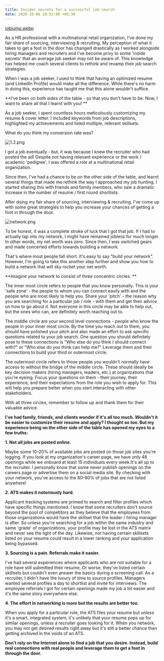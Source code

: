 ```yaml
---
title: Insider secrets for a successful job search
date: 2020-10-06 18:53:00 +05:30
---
```



[jobjump.webp](/uploads/jobjump.webp)

As a HR professional with a multinational retail organization, I've done my fair share of sourcing, interviewing & recruiting. My perception of what it takes to get a foot in the door has changed drastically as I worked alongside hiring managers and recruiters and I've become privy to some 'inside secrets' that an average job seeker may not be aware of. This knowledge has helped me coach several clients to rethink and revamp their job search strategies. 

When I was a job seeker, I used to think that having an optimized resume (and LinkedIn Profile) would make all the difference. While there's no harm in doing this, experience has taught me that this alone wouldn't suffice. 

**I've been on both sides of the table - so that you don't have to be. Now, I want to share all that I learnt with you! **

As a job seeker, I spent countless hours meticulously customizing my resume & cover letter. I included keywords from job descriptions, highlighted my achievements and listed multiple, relevant skillsets. 

What do you think my conversion rate was?

![1.2.png](/uploads/1.2.png)

I got a job eventually - but, it was because I knew the recruiter who had posted the ad! Despite not having relevant experience or the work / academic 'pedigree', I was offered a role at a multinational retail organization. 

Since then, I've had a chance to be on the other side of the table, and learnt several things that made me rethink the way I approached my job hunting. I started sharing this with friends and family members, who saw a dramatic increase in the number of resume / first round shortlists. 

After doing my fair share of sourcing, interviewing & recruiting, I've come up with some great strategies to help you increase your chances of getting a foot in through the door. 

![network.png](/uploads/network.png)

To be honest, it was a complete stroke of luck that I got that job. If I had to actually tap into my network, I might have remained jobless for much longer. In other words, my net worth was zero. Since then, I was switched gears and made concerted efforts towards building a network. 

That's where most people fall short. It's easy to say "build your network". However, I'm going to take this another step further and show you how to build a network that will sky rocket your net worth. 

**Imagine your network to consist of three concentric circles. **

The inner most circle refers to people that you know personally. This is your 'safe zone' - the people to whom you can connect easily with and the people who are most likely to help you. Share your 'pitch' - the reason why you are searching for a particular job / role - with them and get their advice on how to go about it. Not everyone in this circle may be able to help out, but the ones who can, are definitely worth reaching out to. 

The middle circle are your second level connections - people who know the people in your inner most circle. By the time you reach out to them, you should have polished your pitch and also made an effort to ask specific questions related to your job search. One question you should definitely pose to these connections is "Who else do you think I should connect with?" or "Who else do you think can help me?" Leverage them and their connections to build your third or outermost circle. 

The outermost circle refers to those people you wouldn't normally have access to without the bridge of the middle circle. These should ideally be key decision makers (hiring managers, leaders, etc.) at organizations that you're eyeing. Focus your questions on them - their journey, their experience, and their expectations from the role you wish to apply for. This will help you prepare better when you start interacting with other stakeholders. 

With all three circles, remember to follow up and thank them for their valuable advice. 

**I've had family, friends, and clients wonder if it's all too much. Wouldn't it be easier to customize their resume and apply? I thought so too. But my experience being on the other side of the table has opened my eyes to a few truths:**

**1. Not all jobs are posted online.**

Maybe some 10-20% of available jobs are posted on those job sites you're logging. If you look at my organization's career page, we have only 48 openings while we onboard at least 15 individuals every week.It's all up to the recruiter. I personally know that some never publish openings on the careers page or advertise them on a social media site. By checking with your network, you've access to the 80-90% of jobs that are not listed anywhere!

**2. ATS makes it notoriously hard.**

Applicant tracking systems are primed to search and filter profiles which have specific things mentioned. I know that some recruiters don't source beyond the pool of competitors as they believe that the employees from those organizations would have the skillset that the leader / hiring manager is after. So unless you're searching for a job within the same industry and same 'grade' of organizations, your profile may be lost in the ATS matrix and never see the light of the day. Likewise, not having certain skillsets listed on your resume could result in a lower ranking and your application being bypassed.

**3. Sourcing is a pain. Referrals make it easier.**

I've had several experiences where applicants who are not suitable for a role have still submitted their resume. Or worse, they've listed certain skillsets but couldn't even answer the basics during a screening call. As a recruiter, I didn't have the luxury of time to source profiles. Managers wanted several profiles a day to shortlist and invite for interviews. The employee referrals I got for certain openings made my job a lot easier and it's the same story everywhere else. 

**4. The effort in networking is more but the results are better too.**

When you apply for a particular role, the ATS files your resume but unless it's a smart, integrated system, it's unlikely that your resume pops up for similar openings, unless a recruiter goes looking for it. When you network, you may not get desired results right away but it's still a better chance than getting archived in the voids of an ATS.

**Don't rely on the Internet alone to find a job that you desire. Instead, build real connections with real people and leverage them to get a foot in through the door.**